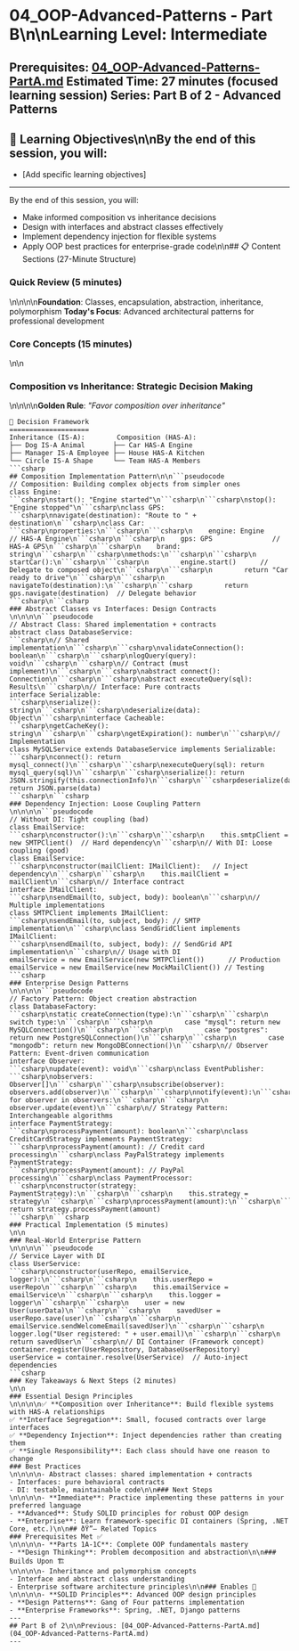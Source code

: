 # 04_OOP-Advanced-Patterns - Part B\n\n**Learning Level**: Intermediate
**Prerequisites**: [04_OOP-Advanced-Patterns-PartA.md](04_OOP-Advanced-Patterns-PartA.md)
**Estimated Time**: 27 minutes (focused learning session)
**Series**: Part B of 2 - Advanced Patterns
---
## 🎯 Learning Objectives\n\nBy the end of this session, you will:
- [Add specific learning objectives]
---
By the end of this session, you will:
- Make informed composition vs inheritance decisions
- Design with interfaces and abstract classes effectively
- Implement dependency injection for flexible systems
- Apply OOP best practices for enterprise-grade code\n\n## 📋 Content Sections (27-Minute Structure)
### Quick Review (5 minutes)\n\n\n\n**Foundation**: Classes, encapsulation, abstraction, inheritance, polymorphism
**Today's Focus**: Advanced architectural patterns for professional development
### Core Concepts (15 minutes)\n\n
### Composition vs Inheritance: Strategic Decision Making\n\n\n\n**Golden Rule**: *"Favor composition over inheritance"*
```text
🎯 Decision Framework
====================
Inheritance (IS-A):        Composition (HAS-A):
├── Dog IS-A Animal       ├── Car HAS-A Engine
├── Manager IS-A Employee ├── House HAS-A Kitchen
└── Circle IS-A Shape     └── Team HAS-A Members
```csharp
## Composition Implementation Pattern\n\n```pseudocode
// Composition: Building complex objects from simpler ones
class Engine:
```csharp\nstart(): "Engine started"\n```csharp\n```csharp\nstop(): "Engine stopped"\n```csharp\nclass GPS:
```csharp\nnavigate(destination): "Route to " + destination\n```csharp\nclass Car:
```csharp\nproperties:\n```csharp\n```csharp\n    engine: Engine          // HAS-A Engine\n```csharp\n```csharp\n    gps: GPS               // HAS-A GPS\n```csharp\n```csharp\n    brand: string\n```csharp\n```csharp\nmethods:\n```csharp\n```csharp\n    startCar():\n```csharp\n```csharp\n        engine.start()      // Delegate to composed object\n```csharp\n```csharp\n        return "Car ready to drive"\n```csharp\n```csharp\n    navigateTo(destination):\n```csharp\n```csharp        return gps.navigate(destination)  // Delegate behavior```csharp\n```csharp
### Abstract Classes vs Interfaces: Design Contracts\n\n\n\n```pseudocode
// Abstract Class: Shared implementation + contracts
abstract class DatabaseService:
```csharp\n// Shared implementation\n```csharp\n```csharp\nvalidateConnection(): boolean\n```csharp\n```csharp\nlogQuery(query): void\n```csharp\n```csharp\n// Contract (must implement)\n```csharp\n```csharp\nabstract connect(): Connection\n```csharp\n```csharp\nabstract executeQuery(sql): Results\n```csharp\n// Interface: Pure contracts
interface Serializable:
```csharp\nserialize(): string\n```csharp\n```csharp\ndeserialize(data): Object\n```csharp\ninterface Cacheable:
```csharp\ngetCacheKey(): string\n```csharp\n```csharp\ngetExpiration(): number\n```csharp\n// Implementation
class MySQLService extends DatabaseService implements Serializable:
```csharp\nconnect(): return mysql_connect()\n```csharp\n```csharp\nexecuteQuery(sql): return mysql_query(sql)\n```csharp\n```csharp\nserialize(): return JSON.stringify(this.connectionInfo)\n```csharp\n```csharpdeserialize(data): return JSON.parse(data)```csharp\n```csharp
### Dependency Injection: Loose Coupling Pattern\n\n\n\n```pseudocode
// Without DI: Tight coupling (bad)
class EmailService:
```csharp\nconstructor():\n```csharp\n```csharp\n    this.smtpClient = new SMTPClient()  // Hard dependency\n```csharp\n// With DI: Loose coupling (good)
class EmailService:
```csharp\nconstructor(mailClient: IMailClient):   // Inject dependency\n```csharp\n```csharp\n    this.mailClient = mailClient\n```csharp\n// Interface contract
interface IMailClient:
```csharp\nsendEmail(to, subject, body): boolean\n```csharp\n// Multiple implementations
class SMTPClient implements IMailClient:
```csharp\nsendEmail(to, subject, body): // SMTP implementation\n```csharp\nclass SendGridClient implements IMailClient:
```csharp\nsendEmail(to, subject, body): // SendGrid API implementation\n```csharp\n// Usage with DI
emailService = new EmailService(new SMTPClient())      // Production
emailService = new EmailService(new MockMailClient()) // Testing
```csharp
### Enterprise Design Patterns\n\n\n\n```pseudocode
// Factory Pattern: Object creation abstraction
class DatabaseFactory:
```csharp\nstatic createConnection(type):\n```csharp\n```csharp\n    switch type:\n```csharp\n```csharp\n        case "mysql": return new MySQLConnection()\n```csharp\n```csharp\n        case "postgres": return new PostgreSQLConnection()\n```csharp\n```csharp\n        case "mongodb": return new MongoDBConnection()\n```csharp\n// Observer Pattern: Event-driven communication
interface Observer:
```csharp\nupdate(event): void\n```csharp\nclass EventPublisher:
```csharp\nobservers: Observer[]\n```csharp\n```csharp\nsubscribe(observer): observers.add(observer)\n```csharp\n```csharp\nnotify(event):\n```csharp\n```csharp\n    for observer in observers:\n```csharp\n```csharp\n        observer.update(event)\n```csharp\n// Strategy Pattern: Interchangeable algorithms
interface PaymentStrategy:
```csharp\nprocessPayment(amount): boolean\n```csharp\nclass CreditCardStrategy implements PaymentStrategy:
```csharp\nprocessPayment(amount): // Credit card processing\n```csharp\nclass PayPalStrategy implements PaymentStrategy:
```csharp\nprocessPayment(amount): // PayPal processing\n```csharp\nclass PaymentProcessor:
```csharp\nconstructor(strategy: PaymentStrategy):\n```csharp\n```csharp\n    this.strategy = strategy\n```csharp\n```csharp\nprocessPayment(amount):\n```csharp\n```csharp    return strategy.processPayment(amount)```csharp\n```csharp
### Practical Implementation (5 minutes)\n\n
### Real-World Enterprise Pattern\n\n\n\n```pseudocode
// Service Layer with DI
class UserService:
```csharp\nconstructor(userRepo, emailService, logger):\n```csharp\n```csharp\n    this.userRepo = userRepo\n```csharp\n```csharp\n    this.emailService = emailService\n```csharp\n```csharp\n    this.logger = logger\n```csharp\n```csharp\n    user = new User(userData)\n```csharp\n```csharp\n    savedUser = userRepo.save(user)\n```csharp\n```csharp\n    emailService.sendWelcomeEmail(savedUser)\n```csharp\n```csharp\n    logger.log("User registered: " + user.email)\n```csharp\n```csharp\n    return savedUser\n```csharp\n// DI Container (Framework concept)
container.register(UserRepository, DatabaseUserRepository)
userService = container.resolve(UserService)  // Auto-inject dependencies
```csharp
### Key Takeaways & Next Steps (2 minutes)\n\n
### Essential Design Principles\n\n\n\n✅ **Composition over Inheritance**: Build flexible systems with HAS-A relationships
✅ **Interface Segregation**: Small, focused contracts over large interfaces
✅ **Dependency Injection**: Inject dependencies rather than creating them
✅ **Single Responsibility**: Each class should have one reason to change
### Best Practices\n\n\n\n- Abstract classes: shared implementation + contracts
- Interfaces: pure behavioral contracts
- DI: testable, maintainable code\n\n### Next Steps\n\n\n\n- **Immediate**: Practice implementing these patterns in your preferred language
- **Advanced**: Study SOLID principles for robust OOP design
- **Enterprise**: Learn framework-specific DI containers (Spring, .NET Core, etc.)\n\n## ðŸ”— Related Topics
### Prerequisites Met ✅\n\n\n\n- **Parts 1A-1C**: Complete OOP fundamentals mastery
- **Design Thinking**: Problem decomposition and abstraction\n\n### Builds Upon 🏗️\n\n\n\n- Inheritance and polymorphism concepts
- Interface and abstract class understanding
- Enterprise software architecture principles\n\n### Enables 🎯\n\n\n\n- **SOLID Principles**: Advanced OOP design principles
- **Design Patterns**: Gang of Four patterns implementation
- **Enterprise Frameworks**: Spring, .NET, Django patterns
---
## Part B of 2\n\nPrevious: [04_OOP-Advanced-Patterns-PartA.md](04_OOP-Advanced-Patterns-PartA.md)
---